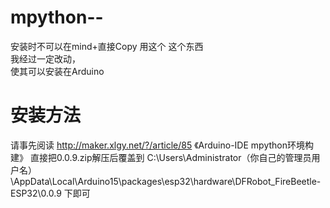 # mpython--
安装时不可以在mind+直接Copy
用这个
这个东西<br>
我经过一定改动，<br>
使其可以安装在Arduino<br>
# 安装方法
请事先阅读 http://maker.xlgy.net/?/article/85
《Arduino-IDE mpython环境构建》
直接把0.0.9.zip解压后覆盖到
C:\Users\Administrator（你自己的管理员用户名）\AppData\Local\Arduino15\packages\esp32\hardware\DFRobot_FireBeetle-ESP32\0.0.9
下即可
